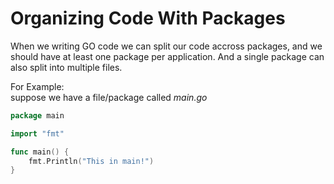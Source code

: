 # Organizing Code With Packages

When we writing GO code we can split our code accross packages, and we should have at least one package per application. And a single package can also split into multiple files.

For Example:\
suppose we have a file/package called _main.go_

```go
package main

import "fmt"

func main() {
    fmt.Println("This in main!")
}
```
